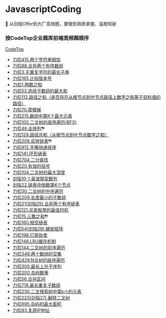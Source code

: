 # JavascriptCoding
🌺 从剑指Offer到大厂高频题，要做到熟练掌握、温故知新

### 按CodeTop企业题库前端高频题顺序

[CodeTop](https://codetop.cc/#/home)

- [力扣415.两个字符串相加](https://github.com/Easay/JavascriptCoding/issues/67)
- [力扣88.合并两个有序数组](https://github.com/Easay/JavascriptCoding/issues/4)
- [力扣3.无重复字符的最长子串](https://github.com/Easay/JavascriptCoding/issues/7)
- [力扣165.比较版本号](https://github.com/Easay/JavascriptCoding/issues/9)
- [力扣1.两数之和](https://github.com/Easay/JavascriptCoding/issues/2)
- [力扣53.连续子数组的最大和](https://github.com/Easay/JavascriptCoding/issues/3)
- [力扣112.路径之和（是否存在从根节点到叶节点路径上数字之和等于目标值的路径）](https://github.com/Easay/JavascriptCoding/issues/10)
- [力扣70.爬楼梯](https://github.com/Easay/JavascriptCoding/issues/14)
- [力扣215.数组中第K个最大元素](https://github.com/Easay/JavascriptCoding/issues/8)
- [力扣102.二叉树的层序遍历(BFS)](https://github.com/Easay/JavascriptCoding/issues/13)
- [力扣46.全排列](https://github.com/Easay/JavascriptCoding/issues/19)⛈
- [力扣129.路径总和（从根节点到叶节点数字之和）](https://github.com/Easay/JavascriptCoding/issues/17)
- [力扣206.反转链表](https://github.com/Easay/JavascriptCoding/issues/26)⛈
- [力扣912.手撕快速排序](https://github.com/Easay/JavascriptCoding/issues/37)
- [力扣141.环形链表](https://github.com/Easay/JavascriptCoding/issues/16)
- [力扣704.二分查找](https://github.com/Easay/JavascriptCoding/issues/18)
- [力扣20.有效的括号](https://github.com/Easay/JavascriptCoding/issues/24)
- [力扣104.二叉树的最大深度](https://github.com/Easay/JavascriptCoding/issues/15)
- [剑指10-1.斐波那契数列](https://github.com/Easay/JavascriptCoding/issues/25)
- [剑指22.链表中倒数第K个节点](https://github.com/Easay/JavascriptCoding/issues/23)
- [力扣30.二叉树的中序遍历](https://github.com/Easay/JavascriptCoding/issues/30)
- [力扣209.长度最小的子数组](https://github.com/Easay/JavascriptCoding/issues/1)
- [力扣21(剑指25).合并两个有序链表](https://github.com/Easay/JavascriptCoding/issues/20)
- [力扣121.买卖股票的最佳时机](https://github.com/Easay/JavascriptCoding/issues/5)
- [力扣15.三数之和](https://github.com/Easay/JavascriptCoding/issues/40)⛈
- [力扣160.相交链表](https://github.com/Easay/JavascriptCoding/issues/21)
- [力扣54(剑指29).螺旋矩阵](https://github.com/Easay/JavascriptCoding/issues/27)
- [力扣198.打家劫舍](https://github.com/Easay/JavascriptCoding/issues/33)
- [力扣146.LRU缓存机制](https://github.com/Easay/JavascriptCoding/issues/55)
- [力扣144.二叉树的前序遍历](https://github.com/Easay/JavascriptCoding/issues/144)
- [力扣349.两个数组的交集](https://github.com/Easay/JavascriptCoding/issues/38)
- [力扣429.N叉树的层序遍历](https://github.com/Easay/JavascriptCoding/issues/56)
- [力扣300.最长上升子序列](https://github.com/Easay/JavascriptCoding/issues/49)
- [力扣200.岛屿数量](https://github.com/Easay/JavascriptCoding/issues/45)
- [力扣56.合并区间](https://github.com/Easay/JavascriptCoding/issues/28)
- [力扣718.最长重复子数组](https://github.com/Easay/JavascriptCoding/issues/6)
- [力扣230.二叉搜索树中第k小的元素](https://github.com/Easay/JavascriptCoding/issues/29)
- [力扣223(剑指27).翻转二叉树](https://github.com/Easay/JavascriptCoding/issues/31)
- [力扣695.岛屿的最大面积](https://github.com/Easay/JavascriptCoding/issues/34)
- [力扣93.复原IP地址](https://github.com/Easay/JavascriptCoding/issues/35)

